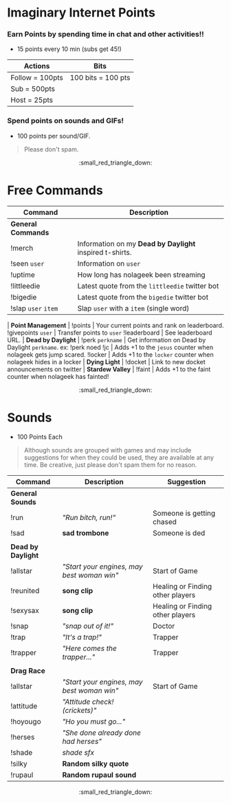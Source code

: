 # Imaginary Internet Points

### Earn Points by spending time in chat and other activities!!

* 15 points every 10 min (subs get 45!)

Actions | Bits
------- | -------
Follow = 100pts | 100 bits = 100 pts
Sub = 500pts |
Host = 25pts |
 
### Spend points on sounds and GIFs!

* 100 points per sound/GIF.

> Please don't spam.
 
<p align="center">:small_red_triangle_down:</p>

 
# Free Commands

Command | Description 
------- | ------- 
**General Commands** |
!merch | Information on my **Dead by Daylight** inspired t-shirts.
!seen `user` | Information on `user`
!uptime | How long has nolageek been streaming
!littleedie | Latest quote from the `littleedie` twitter bot
!bigedie | Latest quote from the `bigedie` twitter bot
!slap `user` `item` | Slap `user` with a `item` (single word)
 |
**Point Management** |
!points | Your current points and rank on leaderboard.
!givepoints `user` | Transfer points to `user` 
!leaderboard | See leaderboard URL.
 |
**Dead by Daylight** |
!perk `perkname` | Get information on Dead by Daylight `perkname`. ex: !perk noed
!jc | Adds +1 to the `jesus` counter when nolageek gets jump scared.
!locker | Adds +1 to the `locker` counter when nolageek hides in a locker
 |
**Dying Light** |
!docket | Link to new docket announcements on twitter
 |
**Stardew Valley** |
!faint | Adds +1 to the faint counter when nolageek has fainted!

<p align="center">:small_red_triangle_down:</p>


# Sounds 

* 100 Points Each

> Although sounds are grouped with games and may include suggestions for when they could be used, they are available at any time. Be creative, just please don't spam them for no reason.


Command | Description | Suggestion
----- | ----- | -----
**General Sounds** | |
!run | *"Run bitch, run!"* | Someone is getting chased
!sad | **sad trombone** | Someone is ded
 | |
**Dead by Daylight** | |
!allstar | *"Start your engines, may best woman win"* | Start of Game
!reunited | **song clip** | Healing or Finding other players
!sexysax | **song clip** | Healing or Finding other players
!snap | *"snap out of it!"* | Doctor
!trap | *"It's a trap!"* | Trapper
!trapper | *"Here comes the trapper..."* | Trapper
  | |
**Drag Race** | |
!allstar | *"Start your engines, may best woman win"* | Start of Game
!attitude | *"Attitude check! (crickets)"* | 
!hoyougo | *"Ho you must go..."* | 
!herses | *"She done already done had herses"* | 
!shade | *shade sfx* | 
!silky | **Random silky quote** |
!rupaul | **Random rupaul sound** |

<p align="center">:small_red_triangle_down:</p>


